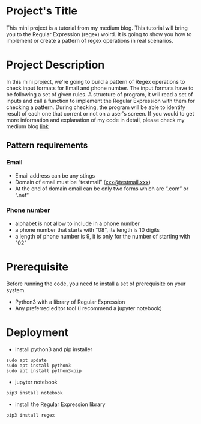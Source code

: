 # Project's Title

This mini project is a tutorial from my medium blog. This tutorial will bring you to the Regular Expression (regex) wolrd. It is going to show you how to implement or create a pattern of regex operations in real scenarios.


# Project Description

In this mini project, we're going to build a pattern of Regex operations to check input formats for Email and phone number. The input formats have to be
following a set of given rules. A structure of program, it will read a set of inputs and call a function to implement the Regular Expression with them for checking a pattern. During checking, the program will be able to identify result of each one that corrent or not on a user's screen. If you would to get more information and explanation of my code in detail, please check my medium blog [link](https://medium.com/@natakornch/regular-expression-for-beginners-d5e3e4bbeb3)

## Pattern requirements

### Email
- Email address can be any stings
- Domain of email must be “testmail” (xxx@testmail.xxx)
- At the end of domain email can be only two forms which are “.com” or “.net”

### Phone number
- alphabet is not allow to include in a phone number 
- a phone number that starts with "08", its length is 10 digits 
- a length of phone number is 9, it is only for the number of starting with "02"

# Prerequisite
Before running the code, you need to install a set of prerequisite on your system.
-	Python3 with a library of Regular Expression
-	Any preferred editor tool (I recommend a jupyter notebook)

# Deployment

-   install python3 and pip installer
```
sudo apt update
sudo apt install python3
sudo apt install python3-pip
```

-   jupyter notebook
```
pip3 install notebook
```

-   install the Regular Expression library
```
pip3 install regex
```

